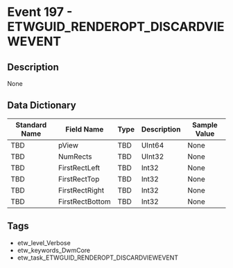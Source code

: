 # Event 197 - ETWGUID_RENDEROPT_DISCARDVIEWEVENT

## Description
None

## Data Dictionary
|Standard Name|Field Name|Type|Description|Sample Value|
|---|---|---|---|---|
|TBD|pView|TBD|UInt64|None|None|
|TBD|NumRects|TBD|UInt32|None|None|
|TBD|FirstRectLeft|TBD|Int32|None|None|
|TBD|FirstRectTop|TBD|Int32|None|None|
|TBD|FirstRectRight|TBD|Int32|None|None|
|TBD|FirstRectBottom|TBD|Int32|None|None|

## Tags
* etw_level_Verbose
* etw_keywords_DwmCore
* etw_task_ETWGUID_RENDEROPT_DISCARDVIEWEVENT